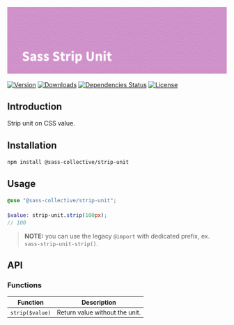 ![Sass Strip Unit](.github/banner.png)

[![Version](https://flat.badgen.net/npm/v/@sass-collective/strip-unit)](https://www.npmjs.com/package/@sass-collective/strip-unit)
[![Downloads](https://flat.badgen.net/npm/dt/@sass-collective/strip-unit)](https://www.npmjs.com/package/@sass-collective/strip-unit)
[![Dependencies Status](https://david-dm.org/sass-collective/sass-collective/status.svg?style=flat-square&path=packages/strip-unit)](https://david-dm.org/sass-collective/sass-collective?path=packages/strip-unit)
[![License](https://flat.badgen.net/github/license/sass-collective/sass-collective)](https://flat.badgen.net/github/license/sass-collective/sass-collective)

## Introduction

Strip unit on CSS value.

## Installation

```shell
npm install @sass-collective/strip-unit
```

## Usage

```scss
@use "@sass-collective/strip-unit";

$value: strip-unit.strip(100px);
// 100
```

> **NOTE:** you can use the legacy `@import` with dedicated prefix, ex. `sass-strip-unit-strip()`.

## API

### Functions

| Function | Description |
| --- | --- |
| `strip($value)` | Return value without the unit. |
